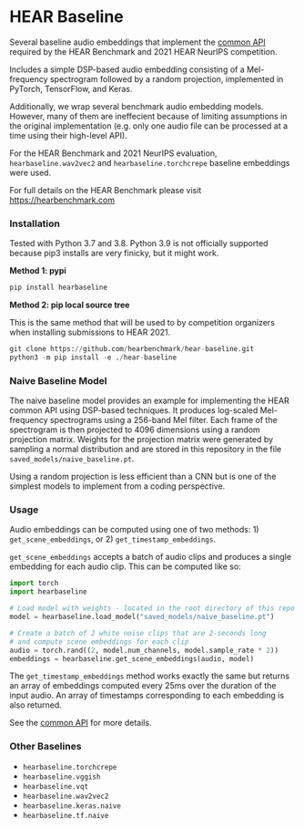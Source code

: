 # HEAR Baseline
Several baseline audio embeddings that implement the [common API](https://hearbenchmark.com/hear-api.html)
required by the HEAR Benchmark and 2021 HEAR NeurIPS competition.

Includes a simple DSP-based audio embedding consisting of a Mel-frequency spectrogram 
followed by a random projection, implemented in PyTorch, TensorFlow, and Keras. 

Additionally, we wrap several benchmark audio embedding models.
However, many of them are ineffecient because of limiting assumptions
in the original implementation (e.g. only one audio file can be
processed at a time using their high-level API).

For the HEAR Benchmark and 2021 NeurIPS evaluation, `hearbaseline.wav2vec2` and `hearbaseline.torchcrepe` baseline
embeddings were used.

For full details on the HEAR Benchmark please visit https://hearbenchmark.com

### Installation

Tested with Python 3.7 and 3.8. Python 3.9 is not officially supported
because pip3 installs are very finicky, but it might work.

**Method 1: pypi**
```python
pip install hearbaseline
```

**Method 2: pip local source tree**

This is the same method that will be used to by competition organizers when installing
submissions to HEAR 2021.
```python
git clone https://github.com/hearbenchmark/hear-baseline.git
python3 -m pip install -e ./hear-baseline
```

### Naive Baseline Model
The naive baseline model provides an example for implementing the HEAR common API
using DSP-based techniques. It produces log-scaled Mel-frequency spectrograms using a
256-band Mel filter. Each frame of the spectrogram is then projected to 4096
dimensions using a random projection matrix. Weights for the projection matrix were
generated by sampling a normal distribution and are stored in this repository in the
file `saved_models/naive_baseline.pt`.

Using a random projection is less efficient
than a CNN but is one of the simplest models to implement from a coding perspective.

### Usage

Audio embeddings can be computed using one of two methods: 1)
`get_scene_embeddings`, or 2) `get_timestamp_embeddings`.

`get_scene_embeddings` accepts a batch of audio clips and produces a single embedding
for each audio clip. This can be computed like so:
```python
import torch
import hearbaseline

# Load model with weights - located in the root directory of this repo
model = hearbaseline.load_model("saved_models/naive_baseline.pt")

# Create a batch of 2 white noise clips that are 2-seconds long
# and compute scene embeddings for each clip
audio = torch.rand((2, model.num_channels, model.sample_rate * 2))
embeddings = hearbaseline.get_scene_embeddings(audio, model)
```

The `get_timestamp_embeddings` method works exactly the same but returns an array
of embeddings computed every 25ms over the duration of the input audio. An array
of timestamps corresponding to each embedding is also returned. 

See the [common API](https://hearbenchmark.com/hear-api.html)
for more details.

### Other Baselines

- `hearbaseline.torchcrepe`
- `hearbaseline.vggish`
- `hearbaseline.vqt`
- `hearbaseline.wav2vec2`
- `hearbaseline.keras.naive`
- `hearbaseline.tf.naive`
